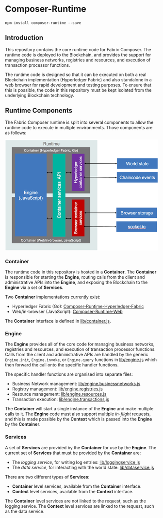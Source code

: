 # Composer-Runtime

`npm install composer-runtime --save`

## Introduction

This repository contains the core runtime code for Fabric Composer.
The runtime code is deployed to the Blockchain, and provides the support for managing
business networks, registries and resources, and execution of transaction processor
functions.

The runtime code is designed so that it can be executed on both a real Blockchain
implementation (Hyperledger Fabric) and also standalone in a web browser for rapid
development and testing purposes. To ensure that this is possible, the code in
this repository must be kept isolated from the underlying Blockchain technology.

## Runtime Components

The Fabric Composer runtime is split into several components to allow
the runtime code to execute in multiple environments. Those components are as follows:

![Runtime overview](./images/overview.png)

### Container

The runtime code in this repository is hosted in a **Container**. The **Container**
is responsible for starting the **Engine**, routing calls from the client and
administrative APIs into the **Engine**, and exposing the Blockchain to the **Engine**
via a set of **Services**.

Two **Container** implementations currently exist:

* Hyperledger Fabric (Go): [Composer-Runtime-Hyperledger-Fabric](https://github.com/fabric-composer/fabric-composer/tree/develop/packages/composer-runtime-hlf)
* Web/in-browser (JavaScript): [Composer-Runtime-Web](https://github.com/fabric-composer/fabric-composer/tree/develop/packages/composer-runtime-web)

The **Container** interface is defined in [lib/container.js](./lib/container.js).

### Engine

The **Engine** provides all of the core code for managing business networks,
registries and resources, and execution of transaction processor functions. Calls
from the client and administrative APIs are handled by the generic `Engine.init`, `Engine.invoke`, or `Engine.query` functions in [lib/engine.js](./lib/engine.js)
which then forward the call onto the specific handler functions.

The specific handler functions are organised into separate files:

* Business Network management: [lib/engine.businessnetworks.js](./lib/engine.businessnetworks.js)
* Registry management: [lib/engine.registries.js](./lib/engine.registries.js)
* Resource management: [lib/engine.resources.js](./lib/engine.resources.js)
* Transaction execution: [lib/engine.transactions.js](./lib/engine.transactions.js)

The **Container** will start a single instance of the **Engine** and make multiple
calls to it. The **Engine** code must also support multiple *in-flight* requests, and this is made possible by the **Context** which is passed into the **Engine** by the **Container**.

### Services

A set of **Services** are provided by the **Container** for use by the **Engine**.
The current set of **Services** that must be provided by the **Container** are:

* The *logging service*, for writing log entries: [lib/loggingservice.js](./lib/loggingservice.js)
* The *data service*, for interacting with the world state: [lib/dataservice.js](./lib/dataservice.js)

There are two different types of **Services**:

* **Container** level services, available from the **Container** interface.
* **Context** level services, available from the **Context** interface.

The **Container** level services are not linked to the request, such as the logging
service. The **Context** level services are linked to the request, such as the data service.
